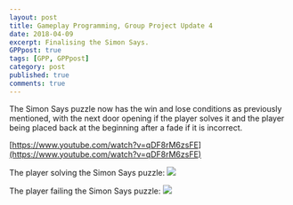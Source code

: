```yaml
---
layout: post
title: Gameplay Programming, Group Project Update 4
date: 2018-04-09
excerpt: Finalising the Simon Says.
GPPpost: true
tags: [GPP, GPPpost]
category: post
published: true
comments: true
---
```

The Simon Says puzzle now has the win and lose conditions as previously mentioned, with the next door opening if the player solves it and the player being placed back at the beginning after a fade if it is incorrect.

[https://www.youtube.com/watch?v=qDF8rM6zsFE](https://www.youtube.com/watch?v=qDF8rM6zsFE)

The player solving the Simon Says puzzle:
<a href="https://i.imgur.com/W1Kd9DX.jpg"><img src="https://i.imgur.com/W1Kd9DX.jpg"></a>

The player failing the Simon Says puzzle:
<a href="https://i.imgur.com/kzbXTp6.jpg"><img src="https://i.imgur.com/kzbXTp6.jpg"></a>